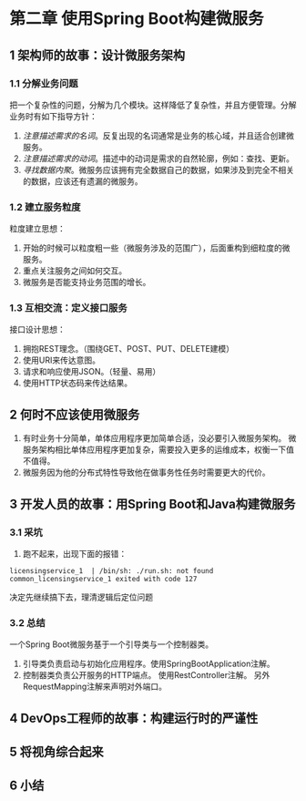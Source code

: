 # 第二章 使用Spring Boot构建微服务

## 1 架构师的故事：设计微服务架构
### 1.1 分解业务问题
把一个复杂性的问题，分解为几个模块。这样降低了复杂性，并且方便管理。分解业务时有如下指导方针：
1. *注意描述需求的名词*。反复出现的名词通常是业务的核心域，并且适合创建微服务。
2. *注意描述需求的动词*。描述中的动词是需求的自然轮廓，例如：查找、更新。
3. *寻找数据内聚*。微服务应该拥有完全数据自己的数据，如果涉及到完全不相关的数据，应该还有遗漏的微服务。
### 1.2 建立服务粒度
粒度建立思想：
1. 开始的时候可以粒度粗一些（微服务涉及的范围广），后面重构到细粒度的微服务。
2. 重点关注服务之间如何交互。
3. 微服务是否能支持业务范围的增长。
### 1.3 互相交流：定义接口服务
接口设计思想：
1. 拥抱REST理念。（围绕GET、POST、PUT、DELETE建模）
2. 使用URI来传达意图。
3. 请求和响应使用JSON。（轻量、易用）
4. 使用HTTP状态码来传达结果。

## 2 何时不应该使用微服务
1. 有时业务十分简单，单体应用程序更加简单合适，没必要引入微服务架构。 微服务架构相比单体应用程序更加复杂，需要投入更多的运维成本，权衡一下值不值得。
2. 微服务因为他的分布式特性导致他在做事务性任务时需要更大的代价。

## 3 开发人员的故事：用Spring Boot和Java构建微服务
### 3.1 采坑
1. 跑不起来，出现下面的报错：
```
licensingservice_1  | /bin/sh: ./run.sh: not found
common_licensingservice_1 exited with code 127
```
决定先继续搞下去，理清逻辑后定位问题

### 3.2 总结
 一个Spring Boot微服务基于一个引导类与一个控制器类。
 1. 引导类负责启动与初始化应用程序。使用SpringBootApplication注解。
 2. 控制器类负责公开服务的HTTP端点。 使用RestController注解。 另外RequestMapping注解来声明对外端口。


## 4 DevOps工程师的故事：构建运行时的严谨性

## 5 将视角综合起来

## 6 小结